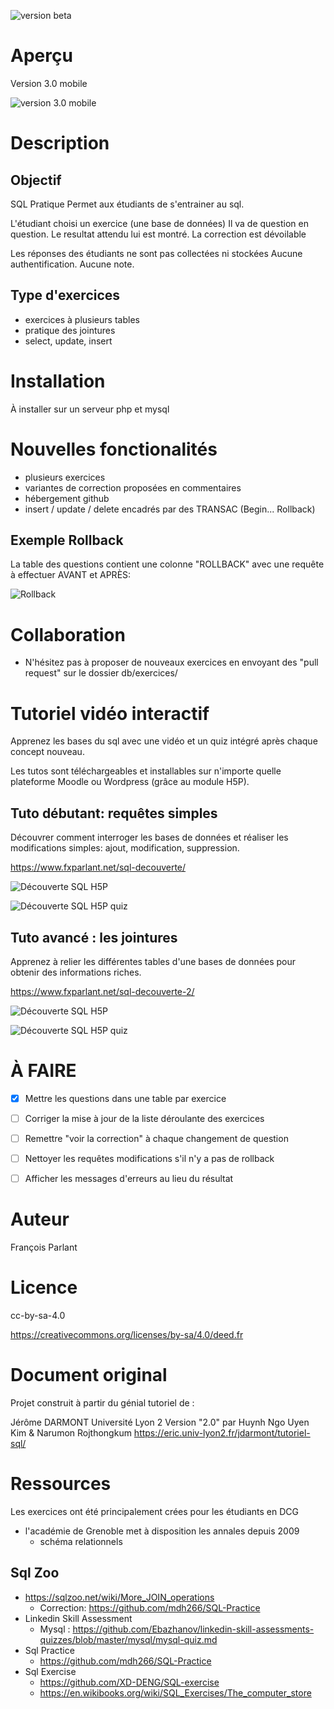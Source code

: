 
![version beta](https://img.shields.io/badge/version-beta-red)

# Aperçu 
Version 3.0 mobile

![version 3.0 mobile](https://github.com/fxpar/SQLpratique/blob/main/res/screenshot-mobile-01.png)


# Description

## Objectif
SQL Pratique
Permet aux étudiants de s'entrainer au sql.

L'étudiant choisi un exercice (une base de données)
Il va de question en question.
Le resultat attendu lui est montré.
La correction est dévoilable


Les réponses des étudiants ne sont pas collectées ni stockées
Aucune authentification.
Aucune note.


## Type d'exercices
* exercices à plusieurs tables
* pratique des jointures
* select, update, insert


# Installation
À installer sur un serveur php et mysql

# Nouvelles fonctionalités
* plusieurs exercices
* variantes de correction proposées en commentaires
* hébergement github
* insert / update / delete encadrés par des TRANSAC (Begin... Rollback)

## Exemple Rollback
La table des questions contient une colonne "ROLLBACK" avec une requête à effectuer AVANT et APRÈS:

![Rollback](https://github.com/fxpar/SQLpratique/blob/main/res/screenshot-mobile-02.png)


# Collaboration
* N'hésitez pas à proposer de nouveaux exercices en envoyant des "pull request" sur le dossier db/exercices/

# Tutoriel vidéo interactif
Apprenez les bases du sql avec une vidéo et un quiz intégré après chaque concept nouveau.

Les tutos sont téléchargeables et installables sur n'importe quelle plateforme Moodle ou Wordpress (grâce au module H5P).

## Tuto débutant: requêtes simples
Découvrer comment interroger les bases de données et réaliser les modifications simples: ajout, modification, suppression.

https://www.fxparlant.net/sql-decouverte/

![Découverte SQL H5P](https://github.com/fxpar/SQLpratique/blob/main/res/H5p-1.png)

![Découverte SQL H5P quiz](https://github.com/fxpar/SQLpratique/blob/main/res/H5p-1-quiz.png)

## Tuto avancé : les jointures
Apprenez à relier les différentes tables d'une bases de données pour obtenir des informations riches.

https://www.fxparlant.net/sql-decouverte-2/

![Découverte SQL H5P](https://github.com/fxpar/SQLpratique/blob/main/res/H5p-2.png)

![Découverte SQL H5P quiz](https://github.com/fxpar/SQLpratique/blob/main/res/H5p-2-quiz.png)





# À FAIRE
- [x] Mettre les questions dans une table par exercice
- [ ] Corriger la mise à jour de la liste déroulante des exercices
- [ ] Remettre "voir la correction" à chaque changement de question
- [ ] Nettoyer les requêtes modifications s'il n'y a pas de rollback
- [ ] Afficher les messages d'erreurs au lieu du résultat



# Auteur
François Parlant

# Licence
cc-by-sa-4.0

https://creativecommons.org/licenses/by-sa/4.0/deed.fr

# Document original
Projet construit à partir du génial tutoriel de :

Jérôme DARMONT Université Lyon 2
Version "2.0" par Huynh Ngo Uyen Kim &amp; Narumon Rojthongkum 
https://eric.univ-lyon2.fr/jdarmont/tutoriel-sql/

# Ressources
Les exercices ont été principalement crées pour les étudiants en DCG
* l'académie de Grenoble met à disposition les annales depuis 2009 
  * schéma relationnels
  
## Sql Zoo
* https://sqlzoo.net/wiki/More_JOIN_operations
  * Correction: https://github.com/mdh266/SQL-Practice
* Linkedin Skill Assessment
  * Mysql : https://github.com/Ebazhanov/linkedin-skill-assessments-quizzes/blob/master/mysql/mysql-quiz.md
* Sql Practice
  * https://github.com/mdh266/SQL-Practice
* Sql Exercise
  * https://github.com/XD-DENG/SQL-exercise
  * https://en.wikibooks.org/wiki/SQL_Exercises/The_computer_store







